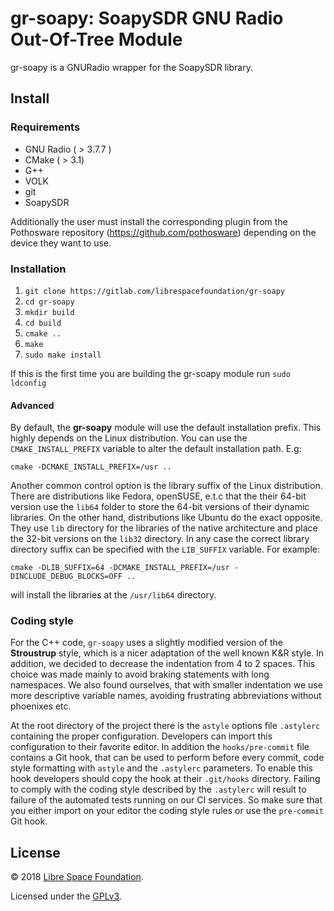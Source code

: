 # gr-soapy: SoapySDR GNU Radio Out-Of-Tree Module
gr-soapy is a GNURadio wrapper for the SoapySDR library.

## Install

### Requirements
* GNU Radio ( > 3.7.7 )
* CMake ( > 3.1)
* G++
* VOLK
* git
* SoapySDR

Additionally the user must install the corresponding plugin from
the Pothosware repository (https://github.com/pothosware) depending
on the device they want to use.

### Installation

1. `git clone https://gitlab.com/librespacefoundation/gr-soapy`
2. `cd gr-soapy`
3. `mkdir build`
4. `cd build`
5. `cmake ..`
6. `make`
7. `sudo make install`

If this is the first time you are building the gr-soapy module run
`sudo ldconfig`

#### Advanced
By default, the **gr-soapy** module will use the default installation prefix.
This highly depends on the Linux distribution. You can use the `CMAKE_INSTALL_PREFIX`
variable to alter the default installation path.
E.g:

`cmake -DCMAKE_INSTALL_PREFIX=/usr ..`


Another common control option is the library suffix of the Linux distribution.
There are distributions like Fedora, openSUSE, e.t.c that the their 64-bit version
use the `lib64` folder to store the 64-bit versions of their dynamic libraries.
On the other hand, distributions like Ubuntu do the exact opposite. They use
`lib` directory for the libraries of the native architecture and place the 32-bit versions
on the `lib32` directory. In any case the correct library directory suffix
can be specified with the `LIB_SUFFIX` variable. For example:

`cmake -DLIB_SUFFIX=64 -DCMAKE_INSTALL_PREFIX=/usr -DINCLUDE_DEBUG_BLOCKS=OFF ..`

will install the libraries at the `/usr/lib64` directory.

### Coding style
For the C++ code, `gr-soapy` uses a slightly modified version of the 
**Stroustrup** style, which is a nicer adaptation of the well known K&R style.
In addition, we decided to decrease the indentation from 4 to 2 spaces.
This choice was made mainly to avoid braking statements with long namespaces.
We also found ourselves, that with smaller indentation we use more descriptive
variable names, avoiding frustrating abbreviations without phoenixes etc. 

At the root directory of the project there is the `astyle` options 
file `.astylerc` containing the proper configuration.
Developers can import this configuration to their favorite editor. 
In addition the `hooks/pre-commit` file contains a Git hook, 
that can be used to perform before every commit, code style formatting
with `astyle` and the `.astylerc` parameters.
To enable this hook developers should copy the hook at their `.git/hooks` 
directory. 
Failing to comply with the coding style described by the `.astylerc` 
will result to failure of the automated tests running on our CI services. 
So make sure that you either import on your editor the coding style rules 
or use the `pre-commit` Git hook.

## License

&copy; 2018 [Libre Space Foundation](http://librespacefoundation.org).

Licensed under the [GPLv3](LICENSE).
